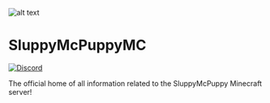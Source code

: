 ![alt text](https://i.imgur.com/bSTHZ11.png "Banner")
# SluppyMcPuppyMC
[![Discord](https://img.shields.io/discord/553941978979762176?logo=discord&label=)](https://discordapp.com/invite/AH5MVwd)

The official home of all information related to the SluppyMcPuppy Minecraft server!

